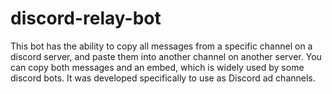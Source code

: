 # discord-relay-bot
This bot has the ability to copy all messages from a specific channel on a discord server, and paste them into another channel on another server. You can copy both messages and an embed, which is widely used by some discord bots. It was developed specifically to use as Discord ad channels.
